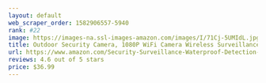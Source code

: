 ```yaml
---
layout: default 
﻿web_scraper_order: 1582906557-5940
rank: #22
image: https://images-na.ssl-images-amazon.com/images/I/71Cj-5UMIdL.jpg
title: Outdoor Security Camera, 1080P WiFi Camera Wireless Surveillance Cameras, IP Camera with…
url: https://www.amazon.com/Security-Surveillance-Waterproof-Detection-Deterrent/dp/B07Z3BZF35/ref=zg_mw_electronics_22?_encoding=UTF8&psc=1&refRID=57162F156C34G7WF8S8A
reviews: 4.6 out of 5 stars
price: $36.99 
---
```

